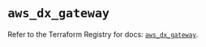 # `aws_dx_gateway`

Refer to the Terraform Registry for docs: [`aws_dx_gateway`](https://registry.terraform.io/providers/hashicorp/aws/6.10.0/docs/resources/dx_gateway).
